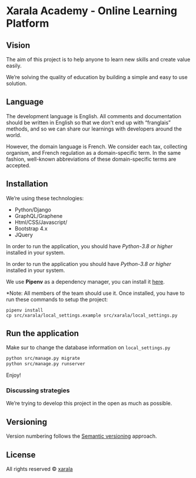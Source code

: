 # Xarala Academy - Online Learning Platform


## Vision

The aim of this project is to help anyone to learn new skills and create value easily.

We’re solving the quality of education by building a simple and easy to use solution.

## Language

The development language is English. All comments and documentation should be written in English so that we don't end up with “franglais” methods, and so we can share our learnings with developers around the world.

However, the domain language is French. We consider each tax, collecting organism, and French regulation as a domain-specific term. In the same fashion, well-known abbreviations of these domain-specific terms are accepted.

## Installation

We’re using these technologies:

- Python/Django
- GraphQL/Graphene
- Html/CSS/Javascript/
- Bootstrap 4.x
- JQuery

In order to run the application, you should have *Python-3.8 or higher* installed in your system.

In order to run the application you should have *Python-3.8 or higher* installed in your system.

We use **Pipenv** as a dependency manager, you can install it [here](https://pipenv.pypa.io/en/latest/install/).

*Note: All members of the team should use it.
Once installed, you have to run these commands to setup the project:

```shell
pipenv install
cp src/xarala/local_settings.example src/xarala/local_settings.py
```

## Run the application

Make sur to change the database information on ```local_settings.py```

```bash
python src/manage.py migrate
python src/manage.py runserver
```

Enjoy!

### Discussing strategies

We’re trying to develop this project in the open as much as possible.

## Versioning

Version numbering follows the [Semantic versioning](http://semver.org/) approach.

## License

All rights reserved © [xarala](https://www.xarala.co)